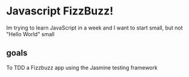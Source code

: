 # Javascript FizzBuzz!

Im trying to learn JavaScript in a week and I want to start small, but not "Hello World" small

## goals

To TDD a Fizzbuzz app using the Jasmine testing framework
